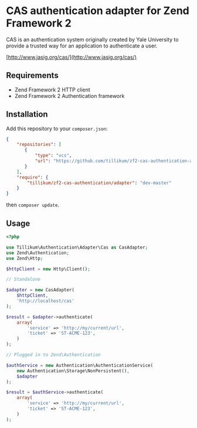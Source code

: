 # CAS authentication adapter for Zend Framework 2

CAS is an authentication system originally created by Yale University to provide
a trusted way for an application to authenticate a user.

[http://www.jasig.org/cas/](http://www.jasig.org/cas/)

## Requirements

* Zend Framework 2 HTTP client
* Zend Framework 2 Authentication framework

## Installation

Add this repository to your `composer.json`:

```json
{
    "repositories": [
       {
           "type": "vcs",
           "url": "https://github.com/tillikum/zf2-cas-authentication-adapter"
       }
    ],
    "require": {
        "tillikum/zf2-cas-authentication/adapter": "dev-master"
    }
}
```

then `composer update`.

## Usage

```php
<?php

use Tillikum\Authentication\Adapter\Cas as CasAdapter;
use Zend\Authentication;
use Zend\Http;

$httpClient = new Http\Client();

// Standalone

$adapter = new CasAdapter(
    $httpClient,
    'http://localhost/cas'
);

$result = $adapter->authenticate(
    array(
        'service' => 'http://my/current/url',
        'ticket' => 'ST-ACME-123',
    )
);

// Plugged in to Zend\Authentication

$authService = new Authentication\AuthenticationService(
    new Authentication\Storage\NonPersistent(),
    $adapter
);

$result = $authService->authenticate(
    array(
        'service' => 'http://my/current/url',
        'ticket' => 'ST-ACME-123',
    )
);
```

